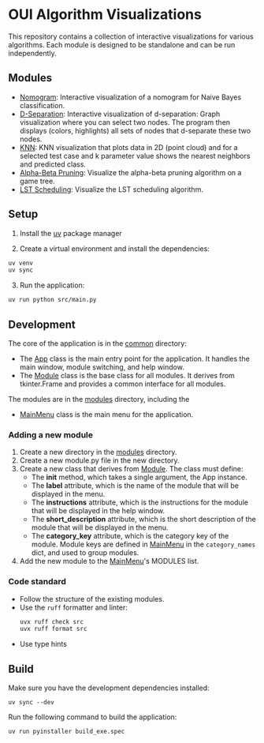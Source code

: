 # OUI Algorithm Visualizations

This repository contains a collection of interactive visualizations for various algorithms. Each module is designed to be standalone and can be run independently.

## Modules

- [Nomogram](src/modules/nomogram): Interactive visualization of a nomogram for Naive Bayes classification.
- [D-Separation](src/modules/d_separation): Interactive visualization of d-separation: Graph visualization where you can select two nodes. The program then displays (colors, highlights) all sets of nodes that d-separate these two nodes.
- [KNN](src/modules/knn): KNN visualization that plots data in 2D (point cloud) and for a selected test case and k parameter value shows the nearest neighbors and predicted class.
- [Alpha-Beta Pruning](src/modules/ab_pruning): Visualize the alpha-beta pruning algorithm on a game tree.
- [LST Scheduling](src/modules/lst_scheduling): Visualize the LST scheduling algorithm.

## Setup

1. Install the [uv](https://docs.astral.sh/uv/) package manager

2. Create a virtual environment and install the dependencies:

```bash
uv venv
uv sync
```

3. Run the application:

```bash
uv run python src/main.py
```

## Development

The core of the application is in the [common](src/common) directory:

- The [App](src/common/app.py) class is the main entry point for the application. It handles the main window, module switching, and help window.
- The [Module](src/common/module.py) class is the base class for all modules. It derives from tkinter.Frame and provides a common interface for all modules.

The modules are in the [modules](src/modules) directory, including the

- [MainMenu](src/modules/main_menu.py) class is the main menu for the application.

### Adding a new module

1. Create a new directory in the [modules](src/modules) directory.
2. Create a new module.py file in the new directory.
3. Create a new class that derives from [Module](src/common/module.py). The class must define:
   - The **init** method, which takes a single argument, the App instance.
   - The **label** attribute, which is the name of the module that will be displayed in the menu.
   - The **instructions** attribute, which is the instructions for the module that will be displayed in the help window.
   - The **short_description** attribute, which is the short description of the module that will be displayed in the menu.
   - The **category_key** attribute, which is the category key of the module. Module keys are defined in [MainMenu](src/modules/main_menu.py) in the `category_names` dict, and used to group modules.
4. Add the new module to the [MainMenu](src/modules/main_menu.py)'s MODULES list.

### Code standard

- Follow the structure of the existing modules.
- Use the `ruff` formatter and linter:
  ```bash
  uvx ruff check src
  uvx ruff format src
  ```
- Use type hints

## Build

Make sure you have the development dependencies installed:

```
uv sync --dev
```

Run the following command to build the application:

```bash
uv run pyinstaller build_exe.spec
```
